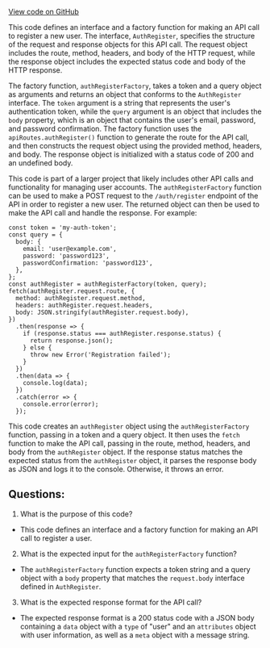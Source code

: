 [View code on GitHub](https://github.com/technologiestiftung/kulturdaten-frontend/blob/master/lib/api/routes/auth/register.ts)

This code defines an interface and a factory function for making an API call to register a new user. The interface, `AuthRegister`, specifies the structure of the request and response objects for this API call. The request object includes the route, method, headers, and body of the HTTP request, while the response object includes the expected status code and body of the HTTP response. 

The factory function, `authRegisterFactory`, takes a token and a query object as arguments and returns an object that conforms to the `AuthRegister` interface. The `token` argument is a string that represents the user's authentication token, while the `query` argument is an object that includes the `body` property, which is an object that contains the user's email, password, and password confirmation. The factory function uses the `apiRoutes.authRegister()` function to generate the route for the API call, and then constructs the request object using the provided method, headers, and body. The response object is initialized with a status code of 200 and an undefined body.

This code is part of a larger project that likely includes other API calls and functionality for managing user accounts. The `authRegisterFactory` function can be used to make a POST request to the `/auth/register` endpoint of the API in order to register a new user. The returned object can then be used to make the API call and handle the response. For example:

```
const token = 'my-auth-token';
const query = {
  body: {
    email: 'user@example.com',
    password: 'password123',
    passwordConfirmation: 'password123',
  },
};
const authRegister = authRegisterFactory(token, query);
fetch(authRegister.request.route, {
  method: authRegister.request.method,
  headers: authRegister.request.headers,
  body: JSON.stringify(authRegister.request.body),
})
  .then(response => {
    if (response.status === authRegister.response.status) {
      return response.json();
    } else {
      throw new Error('Registration failed');
    }
  })
  .then(data => {
    console.log(data);
  })
  .catch(error => {
    console.error(error);
  });
```

This code creates an `authRegister` object using the `authRegisterFactory` function, passing in a token and a query object. It then uses the `fetch` function to make the API call, passing in the route, method, headers, and body from the `authRegister` object. If the response status matches the expected status from the `authRegister` object, it parses the response body as JSON and logs it to the console. Otherwise, it throws an error.
## Questions: 
 1. What is the purpose of this code?
- This code defines an interface and a factory function for making an API call to register a user.

2. What is the expected input for the `authRegisterFactory` function?
- The `authRegisterFactory` function expects a token string and a query object with a `body` property that matches the `request.body` interface defined in `AuthRegister`.

3. What is the expected response format for the API call?
- The expected response format is a 200 status code with a JSON body containing a `data` object with a `type` of "user" and an `attributes` object with user information, as well as a `meta` object with a message string.